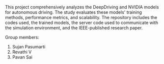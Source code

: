 This project comprehensively analyzes the DeepDriving and NVIDIA models for autonomous driving. 
The study evaluates these models' training methods, performance metrics, and scalability. 
The repository includes the codes used, the trained models, the server code used to communicate with the simulation environment, and the IEEE-published research paper.

Group members:
1) Sujan Pasumarti
2) Revathi V
3) Pavan Sai
